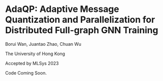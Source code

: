 # AdaQP: Adaptive Message Quantization and Parallelization for Distributed Full-graph GNN Training
Borui Wan, Juantao Zhao, Chuan Wu 

The University of Hong Kong

Accepted by MLSys 2023

Code Coming Soon.
